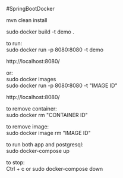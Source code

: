 
#SpringBootDocker


mvn clean install

sudo docker build -t demo .

to run:<br>
sudo docker run -p 8080:8080 -t demo

http://localhost:8080/

or: <br>
sudo docker images<br>
sudo docker run -p 8080:8080 -t "IMAGE ID"

http://localhost:8080/

to remove container:<br>
sudo docker rm "CONTAINER ID"

to remove image:<br>
sudo docker image rm "IMAGE ID"

to run both app and postgresql:<br>
sudo docker-compose up

to stop:<br>
Ctrl + c
or
sudo docker-compose down
